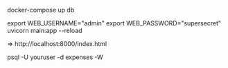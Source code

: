 



docker-compose up db


export WEB_USERNAME="admin"
export WEB_PASSWORD="supersecret"
uvicorn main:app --reload

=> http://localhost:8000/index.html



psql -U youruser -d expenses -W
